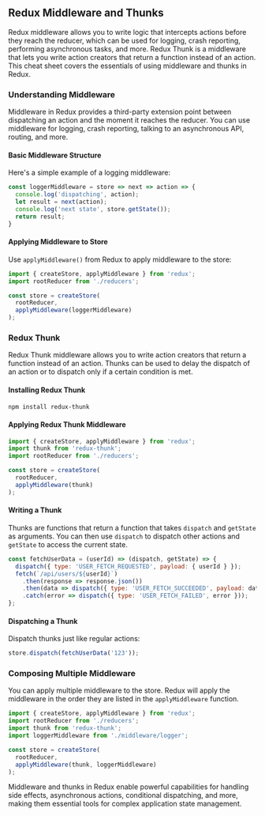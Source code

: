 ## Redux Middleware and Thunks

Redux middleware allows you to write logic that intercepts actions before they reach the reducer, which can be used for logging, crash reporting, performing asynchronous tasks, and more. Redux Thunk is a middleware that lets you write action creators that return a function instead of an action. This cheat sheet covers the essentials of using middleware and thunks in Redux.

### Understanding Middleware

Middleware in Redux provides a third-party extension point between dispatching an action and the moment it reaches the reducer. You can use middleware for logging, crash reporting, talking to an asynchronous API, routing, and more.

#### Basic Middleware Structure

Here's a simple example of a logging middleware:

```javascript
const loggerMiddleware = store => next => action => {
  console.log('dispatching', action);
  let result = next(action);
  console.log('next state', store.getState());
  return result;
}
```

#### Applying Middleware to Store

Use `applyMiddleware()` from Redux to apply middleware to the store:

```javascript
import { createStore, applyMiddleware } from 'redux';
import rootReducer from './reducers';

const store = createStore(
  rootReducer,
  applyMiddleware(loggerMiddleware)
);
```

### Redux Thunk

Redux Thunk middleware allows you to write action creators that return a function instead of an action. Thunks can be used to delay the dispatch of an action or to dispatch only if a certain condition is met.

#### Installing Redux Thunk

```bash
npm install redux-thunk
```

#### Applying Redux Thunk Middleware

```javascript
import { createStore, applyMiddleware } from 'redux';
import thunk from 'redux-thunk';
import rootReducer from './reducers';

const store = createStore(
  rootReducer,
  applyMiddleware(thunk)
);
```

#### Writing a Thunk

Thunks are functions that return a function that takes `dispatch` and `getState` as arguments. You can then use `dispatch` to dispatch other actions and `getState` to access the current state.

```javascript
const fetchUserData = (userId) => (dispatch, getState) => {
  dispatch({ type: 'USER_FETCH_REQUESTED', payload: { userId } });
  fetch(`/api/users/${userId}`)
    .then(response => response.json())
    .then(data => dispatch({ type: 'USER_FETCH_SUCCEEDED', payload: data }))
    .catch(error => dispatch({ type: 'USER_FETCH_FAILED', error }));
};
```

#### Dispatching a Thunk

Dispatch thunks just like regular actions:

```javascript
store.dispatch(fetchUserData('123'));
```

### Composing Multiple Middleware

You can apply multiple middleware to the store. Redux will apply the middleware in the order they are listed in the `applyMiddleware` function.

```javascript
import { createStore, applyMiddleware } from 'redux';
import rootReducer from './reducers';
import thunk from 'redux-thunk';
import loggerMiddleware from './middleware/logger';

const store = createStore(
  rootReducer,
  applyMiddleware(thunk, loggerMiddleware)
);
```

Middleware and thunks in Redux enable powerful capabilities for handling side effects, asynchronous actions, conditional dispatching, and more, making them essential tools for complex application state management.